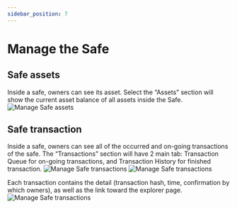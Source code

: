 ```yaml
---
sidebar_position: 7
---
```


# Manage the Safe

## Safe assets

Inside a safe, owners can see its asset. Select the “Assets” section will show the current asset balance of all assets inside the Safe.
![Manage Safe assets](/img/aurasafe/safe_asset_1.png)

## Safe transaction

Inside a safe, owners can see all of the occurred and on-going transactions of the safe. The “Transactions” section will have 2 main tab: Transaction Queue for on-going transactions, and Transaction History for finished transaction.
![Manage Safe transactions](/img/aurasafe/safe_transaction_1.png)
![Manage Safe transactions](/img/aurasafe/safe_transaction_2.png)

Each transaction contains the detail (transaction hash, time, confirmation by which owners), as well as the link toward the explorer page.
![Manage Safe transactions](/img/aurasafe/safe_transaction_3.png)
